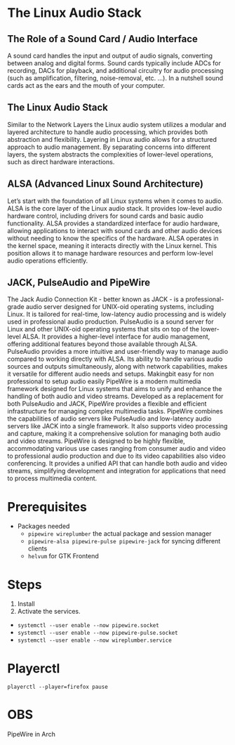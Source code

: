 # The Linux Audio Stack
## The Role of a Sound Card / Audio Interface
A sound card handles the input and output of audio signals, converting between analog and digital forms. Sound cards typically include ADCs for recording, DACs for playback, and additional circuitry for audio processing (such as amplification, filtering, noise-removal, etc. …). In a nutshell sound cards act as the ears and the mouth of your computer.

## The Linux Audio Stack
Similar to the Network Layers the Linux audio system utilizes a modular and layered architecture to handle audio processing, which provides both abstraction and flexibility. Layering in Linux audio allows for a structured approach to audio management. By separating concerns into different layers, the system abstracts the complexities of lower-level operations, such as direct hardware interactions.

## ALSA (Advanced Linux Sound Architecture)
Let’s start with the foundation of all Linux systems when it comes to audio. ALSA is the core layer of the Linux audio stack. It provides low-level audio hardware control, including drivers for sound cards and basic audio functionality. ALSA provides a standardized interface for audio hardware, allowing applications to interact with sound cards and other audio devices without needing to know the specifics of the hardware.
ALSA operates in the kernel space, meaning it interacts directly with the Linux kernel. This position allows it to manage hardware resources and perform low-level audio operations efficiently.

## JACK, PulseAudio and PipeWire
The Jack Audio Connection Kit - better known as JACK - is a professional-grade audio server designed for UNIX-oid operating systems, including Linux. It is tailored for real-time, low-latency audio processing and is widely used in professional audio production.
PulseAudio is a sound server for Linux and other UNIX-oid operating systems that sits on top of the lower-level ALSA. It provides a higher-level interface for audio management, offering additional features beyond those available through ALSA.
PulseAudio provides a more intuitive and user-friendly way to manage audio compared to working directly with ALSA. Its ability to handle various audio sources and outputs simultaneously, along with network capabilities, makes it versatile for different audio needs and setups. Makingbit easy for non professional to setup audio easily
PipeWire is a modern multimedia framework designed for Linux systems that aims to unify and enhance the handling of both audio and video streams. Developed as a replacement for both PulseAudio and JACK, PipeWire provides a flexible and efficient infrastructure for managing complex multimedia tasks. PipeWire combines the capabilities of audio servers like PulseAudio and low-latency audio servers like JACK into a single framework. It also supports video processing and capture, making it a comprehensive solution for managing both audio and video streams.
PipeWire is designed to be highly flexible, accommodating various use cases ranging from consumer audio and video to professional audio production and due to its video capabilities also video conferencing. It provides a unified API that can handle both audio and video streams, simplifying development and integration for applications that need to process multimedia content.

# Prerequisites
- Packages needed
  - `pipewire wireplumber` the actual package and session manager
  - `pipewire-alsa pipewire-pulse pipewire-jack` for syncing different clients
  - `helvum` for GTK Frontend
 
# Steps
1. Install
2. Activate the services.
  - `systemctl --user enable --now pipewire.socket`
  - `systemctl --user enable --now pipewire-pulse.socket`
  - `systemctl --user enable --now wireplumber.service`

# Playerctl
`playerctl --player=firefox pause`

# OBS

PipeWire in Arch 

